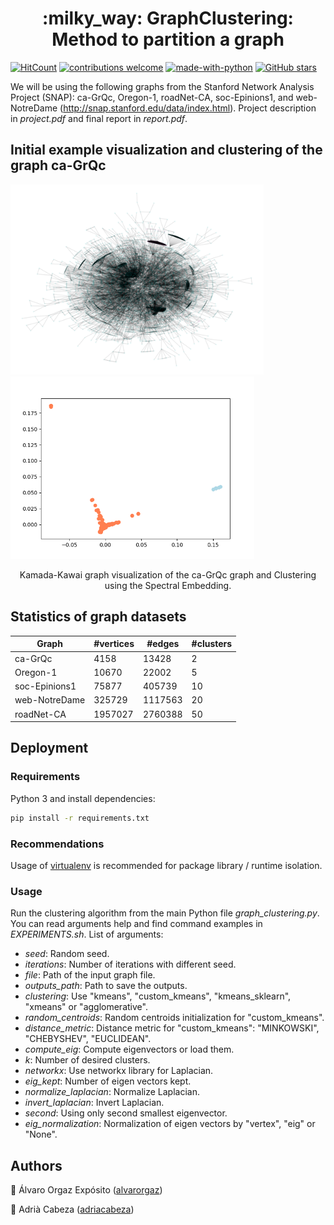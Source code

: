 <h1 align="center">:milky_way: GraphClustering: Method to partition a graph </h1>

[![HitCount](http://hits.dwyl.io/adriacabeza/object-cut.svg)](http://hits.dwyl.io/AlbertSuarez/GraphClustering)
[![contributions welcome](https://img.shields.io/badge/contributions-welcome-brightgreen.svg?style=flat)](https://github.com/adriacabeza/GraphClustering)
[![made-with-python](https://img.shields.io/badge/Made%20with-Python-1f425f.svg)](https://www.python.org/)
[![GitHub stars](https://img.shields.io/github/stars/adriacabeza/GraphClustering.svg)](https://GitHub.com/adriacabeza/GraphClustering/stargazers/)




We will be using the following graphs from the Stanford Network Analysis Project (SNAP): ca-GrQc, Oregon-1, roadNet-CA, soc-Epinions1, and web-NotreDame (http://snap.stanford.edu/data/index.html). Project description in *project.pdf* and final report in *report.pdf*. 

## Initial example visualization and clustering of the graph ca-GrQc
<p float="center">
  <img src="docs/images/ca-GrQc_kamada_kawai_graph_colormap2clusters.png" width="405"/>
  <img src="docs/images/ca-GrQcSpectralClustering2D.png" width="390"/> 
</p>
<p align="center"> Kamada-Kawai graph visualization of the ca-GrQc graph and Clustering using the Spectral Embedding. </p>

## Statistics of graph datasets
| Graph         | #vertices | #edges  | #clusters |
|---------------|-----------|---------|-----------|
| ca-GrQc       | 4158      | 13428   | 2         |
| Oregon-1      | 10670     | 22002   | 5         |
| soc-Epinions1 | 75877     | 405739  | 10        |
| web-NotreDame | 325729    | 1117563 | 20        |
| roadNet-CA    | 1957027   | 2760388 | 50        |
 
## Deployment

### Requirements
Python 3 and install dependencies:
```bash
pip install -r requirements.txt
```

### Recommendations
Usage of [virtualenv](https://realpython.com/blog/python/python-virtual-environments-a-primer/) is recommended for package library / runtime isolation.

### Usage
Run the clustering algorithm from the main Python file *graph_clustering.py*. You can read arguments help and find command examples in *EXPERIMENTS.sh*. List of arguments:

- *seed*: Random seed.
- *iterations*: Number of iterations with different seed.
- *file*: Path of the input graph file.
- *outputs_path*: Path to save the outputs.
- *clustering*: Use "kmeans", "custom_kmeans", "kmeans_sklearn", "xmeans" or "agglomerative".
- *random_centroids*: Random centroids initialization for "custom_kmeans".
- *distance_metric*: Distance metric for "custom_kmeans": "MINKOWSKI", "CHEBYSHEV", "EUCLIDEAN".
- *compute_eig*: Compute eigenvectors or load them.
- *k*: Number of desired clusters.
- *networkx*: Use networkx library for Laplacian.
- *eig_kept*: Number of eigen vectors kept.
- *normalize_laplacian*: Normalize Laplacian.
- *invert_laplacian*: Invert Laplacian.
- *second*: Using only second smallest eigenvector.
- *eig_normalization*: Normalization of eigen vectors by "vertex", "eig" or "None".

## Authors

👤 Álvaro Orgaz Expósito ([alvarorgaz](https://github.com/alvarorgaz))

👤 Adrià Cabeza ([adriacabeza](https://github.com/adriacabeza))
